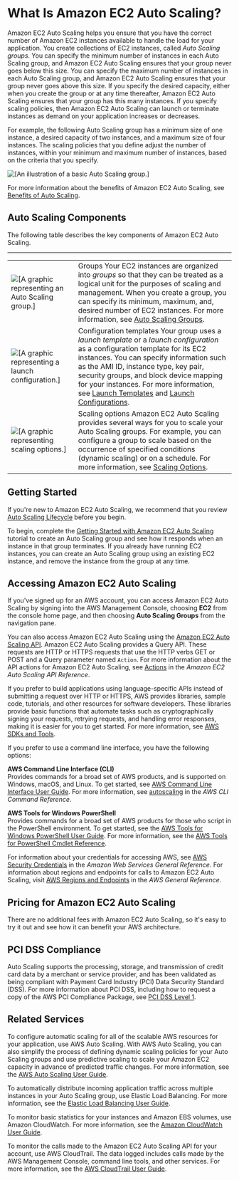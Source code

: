 # What Is Amazon EC2 Auto Scaling?<a name="what-is-amazon-ec2-auto-scaling"></a>

Amazon EC2 Auto Scaling helps you ensure that you have the correct number of Amazon EC2 instances available to handle the load for your application\. You create collections of EC2 instances, called *Auto Scaling groups*\. You can specify the minimum number of instances in each Auto Scaling group, and Amazon EC2 Auto Scaling ensures that your group never goes below this size\. You can specify the maximum number of instances in each Auto Scaling group, and Amazon EC2 Auto Scaling ensures that your group never goes above this size\. If you specify the desired capacity, either when you create the group or at any time thereafter, Amazon EC2 Auto Scaling ensures that your group has this many instances\. If you specify scaling policies, then Amazon EC2 Auto Scaling can launch or terminate instances as demand on your application increases or decreases\.

For example, the following Auto Scaling group has a minimum size of one instance, a desired capacity of two instances, and a maximum size of four instances\. The scaling policies that you define adjust the number of instances, within your minimum and maximum number of instances, based on the criteria that you specify\.

![\[An illustration of a basic Auto Scaling group.\]](http://docs.aws.amazon.com/autoscaling/ec2/userguide/images/as-basic-diagram.png)

For more information about the benefits of Amazon EC2 Auto Scaling, see [Benefits of Auto Scaling](auto-scaling-benefits.md)\.

## Auto Scaling Components<a name="as-component-intro"></a>

The following table describes the key components of Amazon EC2 Auto Scaling\.


****  

|  |  | 
| --- |--- |
|  ![\[A graphic representing an Auto Scaling group.\]](http://docs.aws.amazon.com/autoscaling/ec2/userguide/images/group-graphic.png)  |   Groups Your EC2 instances are organized into *groups* so that they can be treated as a logical unit for the purposes of scaling and management\. When you create a group, you can specify its minimum, maximum, and, desired number of EC2 instances\. For more information, see [Auto Scaling Groups](AutoScalingGroup.md)\.   | 
|  ![\[A graphic representing a launch configuration.\]](http://docs.aws.amazon.com/autoscaling/ec2/userguide/images/launch-configuration-graphic.png)  |   Configuration templates Your group uses a *launch template* or a *launch configuration* as a configuration template for its EC2 instances\. You can specify information such as the AMI ID, instance type, key pair, security groups, and block device mapping for your instances\. For more information, see [Launch Templates](LaunchTemplates.md) and [Launch Configurations](LaunchConfiguration.md)\.   | 
|  ![\[A graphic representing scaling options.\]](http://docs.aws.amazon.com/autoscaling/ec2/userguide/images/scaling-plan-graphic.png)  |   Scaling options Amazon EC2 Auto Scaling provides several ways for you to scale your Auto Scaling groups\. For example, you can configure a group to scale based on the occurrence of specified conditions \(dynamic scaling\) or on a schedule\. For more information, see [Scaling Options](scaling_plan.md#scaling_typesof)\.   | 

## Getting Started<a name="what-is-auto-scaling-next-steps"></a>

If you're new to Amazon EC2 Auto Scaling, we recommend that you review [Auto Scaling Lifecycle](AutoScalingGroupLifecycle.md) before you begin\.

To begin, complete the [Getting Started with Amazon EC2 Auto Scaling](GettingStartedTutorial.md) tutorial to create an Auto Scaling group and see how it responds when an instance in that group terminates\. If you already have running EC2 instances, you can create an Auto Scaling group using an existing EC2 instance, and remove the instance from the group at any time\.

## Accessing Amazon EC2 Auto Scaling<a name="access-as"></a>

If you've signed up for an AWS account, you can access Amazon EC2 Auto Scaling by signing into the AWS Management Console, choosing **EC2** from the console home page, and then choosing **Auto Scaling Groups** from the navigation pane\.

You can also access Amazon EC2 Auto Scaling using the [Amazon EC2 Auto Scaling API](https://docs.aws.amazon.com/autoscaling/ec2/APIReference/)\. Amazon EC2 Auto Scaling provides a Query API\. These requests are HTTP or HTTPS requests that use the HTTP verbs GET or POST and a Query parameter named `Action`\. For more information about the API actions for Amazon EC2 Auto Scaling, see [Actions](https://docs.aws.amazon.com/autoscaling/ec2/APIReference/API_Operations.html) in the *Amazon EC2 Auto Scaling API Reference*\.

If you prefer to build applications using language\-specific APIs instead of submitting a request over HTTP or HTTPS, AWS provides libraries, sample code, tutorials, and other resources for software developers\. These libraries provide basic functions that automate tasks such as cryptographically signing your requests, retrying requests, and handling error responses, making it is easier for you to get started\. For more information, see [AWS SDKs and Tools](https://aws.amazon.com/tools/)\.

If you prefer to use a command line interface, you have the following options:

**AWS Command Line Interface \(CLI\)**  
Provides commands for a broad set of AWS products, and is supported on Windows, macOS, and Linux\. To get started, see [AWS Command Line Interface User Guide](https://docs.aws.amazon.com/cli/latest/userguide/)\. For more information, see [autoscaling](https://docs.aws.amazon.com/cli/latest/reference/autoscaling/index.html) in the *AWS CLI Command Reference*\.

**AWS Tools for Windows PowerShell**  
Provides commands for a broad set of AWS products for those who script in the PowerShell environment\. To get started, see the [AWS Tools for Windows PowerShell User Guide](https://docs.aws.amazon.com/powershell/latest/userguide/)\. For more information, see the [AWS Tools for PowerShell Cmdlet Reference](https://docs.aws.amazon.com/powershell/latest/reference/Index.html)\.

For information about your credentials for accessing AWS, see [AWS Security Credentials](https://docs.aws.amazon.com/general/latest/gr/aws-security-credentials.html) in the *Amazon Web Services General Reference*\. For information about regions and endpoints for calls to Amazon EC2 Auto Scaling, visit [AWS Regions and Endpoints](https://docs.aws.amazon.com/general/latest/gr/rande.html#as_region) in the *AWS General Reference*\.

## Pricing for Amazon EC2 Auto Scaling<a name="as-pricing"></a>

There are no additional fees with Amazon EC2 Auto Scaling, so it's easy to try it out and see how it can benefit your AWS architecture\.

## PCI DSS Compliance<a name="pci-dss-compliance"></a>

Auto Scaling supports the processing, storage, and transmission of credit card data by a merchant or service provider, and has been validated as being compliant with Payment Card Industry \(PCI\) Data Security Standard \(DSS\)\. For more information about PCI DSS, including how to request a copy of the AWS PCI Compliance Package, see [PCI DSS Level 1](https://aws.amazon.com/compliance/pci-dss-level-1-faqs/)\. 

## Related Services<a name="related-services"></a>

To configure automatic scaling for all of the scalable AWS resources for your application, use AWS Auto Scaling\. With AWS Auto Scaling, you can also simplify the process of defining dynamic scaling policies for your Auto Scaling groups and use predictive scaling to scale your Amazon EC2 capacity in advance of predicted traffic changes\. For more information, see the [AWS Auto Scaling User Guide](https://docs.aws.amazon.com/autoscaling/plans/userguide/)\. 

To automatically distribute incoming application traffic across multiple instances in your Auto Scaling group, use Elastic Load Balancing\. For more information, see the [Elastic Load Balancing User Guide](https://docs.aws.amazon.com/elasticloadbalancing/latest/userguide/)\.

To monitor basic statistics for your instances and Amazon EBS volumes, use Amazon CloudWatch\. For more information, see the [Amazon CloudWatch User Guide](https://docs.aws.amazon.com/AmazonCloudWatch/latest/monitoring/)\.

To monitor the calls made to the Amazon EC2 Auto Scaling API for your account, use AWS CloudTrail\. The data logged includes calls made by the AWS Management Console, command line tools, and other services\. For more information, see the [AWS CloudTrail User Guide](https://docs.aws.amazon.com/awscloudtrail/latest/userguide/)\.